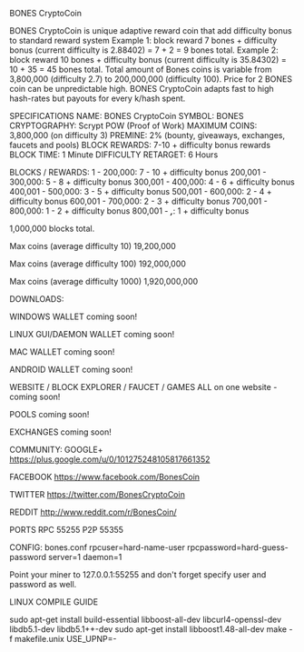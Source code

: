 
BONES CryptoCoin
 
BONES CryptoCoin is unique adaptive reward coin that add difficulty bonus to standard reward system
Example 1:  block reward  7 bones + difficulty bonus (current difficulty is 2.88402)  =  7 +  2 =  9 bones total.
Example 2:  block reward 10 bones + difficulty bonus (current difficulty is 35.84302) = 10 + 35 =  45 bones total.
Total amount of Bones coins is variable from 3,800,000 (difficulty 2.7) to 200,000,000 (difficulty 100).
Price for 2 BONES coin can be unpredictable high.
BONES CryptoCoin adapts fast to high hash-rates but payouts for every k/hash spent. 
 
SPECIFICATIONS
NAME: BONES CryptoCoin 
SYMBOL: BONES
CRYPTOGRAPHY: Scrypt POW (Proof of Work)
MAXIMUM COINS: 3,800,000 (on difficulty 3)
PREMINE: 2% (bounty, giveaways, exchanges, faucets and pools)
BLOCK REWARDS: 7-10 + difficulty bonus rewards
BLOCK TIME: 1 Minute
DIFFICULTY RETARGET: 6 Hours
 
BLOCKS / REWARDS:
           1 - 200,000:  7 - 10  + difficulty bonus
200,001 - 300,000:  5 - 8    + difficulty bonus
300,001 - 400,000:  4 - 6    + difficulty bonus
400,001 - 500,000:  3 - 5    + difficulty bonus
500,001 - 600,000:  2 - 4    + difficulty bonus
600,001 - 700,000:  2 - 3    + difficulty bonus
700,001 - 800,000:  1 - 2    + difficulty bonus
800,001 - ***,***:       1         + difficulty bonus
 
1,000,000 blocks total.
 
Max coins (average difficulty 10)
19,200,000
 
Max coins (average difficulty 100)
192,000,000
 
Max coins (average difficulty 1000)
1,920,000,000
 
DOWNLOADS:
 
WINDOWS WALLET
coming soon!
 
LINUX GUI/DAEMON WALLET
coming soon!
 
MAC WALLET
coming soon!
 
ANDROID WALLET
coming soon!
 
WEBSITE / BLOCK EXPLORER / FAUCET / GAMES
ALL on one website - coming soon!
 
POOLS
coming soon!
 
EXCHANGES
coming soon!
 
COMMUNITY:
GOOGLE+
https://plus.google.com/u/0/101275248105817661352
 
FACEBOOK
https://www.facebook.com/BonesCoin
 
TWITTER
https://twitter.com/BonesCryptoCoin
 
REDDIT
http://www.reddit.com/r/BonesCoin/
 
PORTS
RPC 55255
P2P 55355
 
CONFIG:
bones.conf
rpcuser=hard-name-user
rpcpassword=hard-guess-password
server=1
daemon=1
 
Point your miner to 127.0.0.1:55255
and don't forget specify user and password as well.
 

 
 
 
LINUX COMPILE GUIDE
 
sudo apt-get install build-essential libboost-all-dev libcurl4-openssl-dev libdb5.1-dev libdb5.1++-dev
sudo apt-get install libboost1.48-all-dev
make -f makefile.unix USE_UPNP=-
